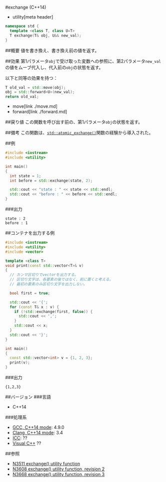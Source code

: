 #exchange (C++14)
* utility[meta header]

```cpp
namespace std {
  template <class T, class U=T>
  T exchange(T& obj, U&& new_val);
}
```

##概要
値を書き換え、書き換え前の値を返す。


##効果
第1パラメータ`obj`で受け取った変数への参照に、第2パラメータ`new_val`の値をムーブ代入し、代入前の`obj`の状態を返す。

以下と同等の効果を持つ：

```cpp
T old_val = std::move(obj);
obj = std::forward<U>(new_val);
return old_val;
```
* move[link ./move.md]
* forward[link ./forward.md]


##戻り値
この関数を呼び出す前の、第1パラメータ`obj`の状態を返す。


##備考
この関数は、[`std::atomic_exchange()`](/reference/atomic/atomic_exchange.md)関数の経験から導入された。


##例
```cpp
#include <iostream>
#include <utility>

int main()
{
  int state = 1;
  int before = std::exchange(state, 2);

  std::cout << "state : " << state << std::endl;
  std::cout << "before : " << before << std::endl;
}
```

###出力
```
state : 2
before : 1
```


##コンテナを出力する例
```cpp
#include <iostream>
#include <utility>
#include <vector>

template <class T>
void print(const std::vector<T>& v)
{
  // カンマ区切りでvectorを出力する。
  // 区切り文字は、各要素の後ではなく、前に置くと考える。
  // 最初の要素のみ区切り文字を出力しない。

  bool first = true;

  std::cout << '{';
  for (const T& x : v) {
    if (!std::exchange(first, false)) {
      std::cout << ',';
    }
    std::cout << x;
  }
  std::cout << '}';
}

int main()
{
  const std::vector<int> v = {1, 2, 3};
  print(v);
}
```

###出力
```
{1,2,3}
```

##バージョン
###言語
- C++14

###処理系
- [GCC, C++14 mode](/implementation.md#gcc): 4.9.0
- [Clang, C++14 mode](/implementation.md#clang): 3.4
- [ICC](/implementation.md#icc): ??
- [Visual C++](/implementation.md#visual_cpp) ??


##参照
- [N3511 exchange() utility function](http://www.open-std.org/jtc1/sc22/wg21/docs/papers/2013/n3511.html)
- [N3608 exchange() utility function, revision 2](http://www.open-std.org/jtc1/sc22/wg21/docs/papers/2013/n3608.html)
- [N3668 exchange() utility function, revision 3](http://www.open-std.org/jtc1/sc22/wg21/docs/papers/2013/n3668.html)


